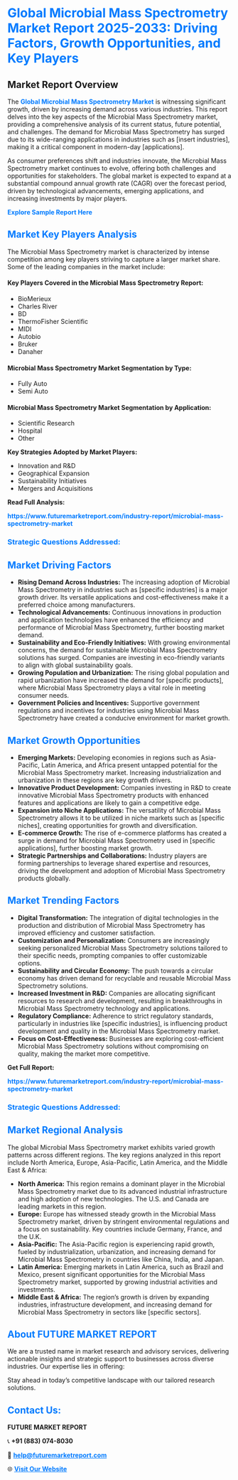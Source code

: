 <h1 style="color: #007BFF;">Global Microbial Mass Spectrometry Market Report 2025-2033: Driving Factors, Growth Opportunities, and Key Players</h1>

<section id="overview">
<h2>Market Report Overview</h2>
<p>The <a href="https://www.futuremarketreport.com/industry-report/microbial-mass-spectrometry-market" style="color: #007BFF; text-decoration: none;"><strong>Global Microbial Mass Spectrometry Market</strong></a> is witnessing significant growth, driven by increasing demand across various industries. This report delves into the key aspects of the Microbial Mass Spectrometry market, providing a comprehensive analysis of its current status, future potential, and challenges. The demand for Microbial Mass Spectrometry has surged due to its wide-ranging applications in industries such as [insert industries], making it a critical component in modern-day [applications].</p>
<p>As consumer preferences shift and industries innovate, the Microbial Mass Spectrometry market continues to evolve, offering both challenges and opportunities for stakeholders. The global market is expected to expand at a substantial compound annual growth rate (CAGR) over the forecast period, driven by technological advancements, emerging applications, and increasing investments by major players.</p>
</section>

<section id="overview">
<p><a href="https://www.futuremarketreport.com/request-sample/reportId=79621" style="color: #007BFF; text-decoration: none;"><strong>Explore Sample Report Here</strong></a></p>
</section>

<section id="key-players">
<h2 style="color: #007BFF;">Market Key Players Analysis</h2>
<p>The Microbial Mass Spectrometry market is characterized by intense competition among key players striving to capture a larger market share. Some of the leading companies in the market include:</p>
<h4>Key Players Covered in the Microbial Mass Spectrometry Report:</h4>
<ul><li>BioMerieux</li><li>Charles River</li><li>BD</li><li>ThermoFisher Scientific</li><li>MIDI</li><li>Autobio</li><li>Bruker</li><li>Danaher</li></ul>
<h4>Microbial Mass Spectrometry Market Segmentation by Type:</h4>
<ul><li>Fully Auto</li><li>Semi Auto</li></ul>

<h4>Microbial Mass Spectrometry Market Segmentation by Application:</h4>
<ul><li>Scientific Research</li><li>Hospital</li><li>Other</li></ul>
<p><strong>Key Strategies Adopted by Market Players:</strong></p>
<ul>
<li>Innovation and R&D</li>
<li>Geographical Expansion</li>
<li>Sustainability Initiatives</li>
<li>Mergers and Acquisitions</li>
</ul>
</section>

<section>
<p><strong>Read Full Analysis: </strong></p><a href="https://www.futuremarketreport.com/industry-report/microbial-mass-spectrometry-market" style="color: #007BFF; text-decoration: none;"><strong>https://www.futuremarketreport.com/industry-report/microbial-mass-spectrometry-market</strong></a>
<h3 style="color: #007BFF;">Strategic Questions Addressed:</h3>
</section>

<section id="driving-factors">
<h2 style="color: #007BFF;">Market Driving Factors</h2>
<ul>
<li><strong>Rising Demand Across Industries:</strong> The increasing adoption of Microbial Mass Spectrometry in industries such as [specific industries] is a major growth driver. Its versatile applications and cost-effectiveness make it a preferred choice among manufacturers.</li>
<li><strong>Technological Advancements:</strong> Continuous innovations in production and application technologies have enhanced the efficiency and performance of Microbial Mass Spectrometry, further boosting market demand.</li>
<li><strong>Sustainability and Eco-Friendly Initiatives:</strong> With growing environmental concerns, the demand for sustainable Microbial Mass Spectrometry solutions has surged. Companies are investing in eco-friendly variants to align with global sustainability goals.</li>
<li><strong>Growing Population and Urbanization:</strong> The rising global population and rapid urbanization have increased the demand for [specific products], where Microbial Mass Spectrometry plays a vital role in meeting consumer needs.</li>
<li><strong>Government Policies and Incentives:</strong> Supportive government regulations and incentives for industries using Microbial Mass Spectrometry have created a conducive environment for market growth.</li>
</ul>
</section>

<section id="growth-opportunities">
<h2 style="color: #007BFF;">Market Growth Opportunities</h2>
<ul>
<li><strong>Emerging Markets:</strong> Developing economies in regions such as Asia-Pacific, Latin America, and Africa present untapped potential for the Microbial Mass Spectrometry market. Increasing industrialization and urbanization in these regions are key growth drivers.</li>
<li><strong>Innovative Product Development:</strong> Companies investing in R&D to create innovative Microbial Mass Spectrometry products with enhanced features and applications are likely to gain a competitive edge.</li>
<li><strong>Expansion into Niche Applications:</strong> The versatility of Microbial Mass Spectrometry allows it to be utilized in niche markets such as [specific niches], creating opportunities for growth and diversification.</li>
<li><strong>E-commerce Growth:</strong> The rise of e-commerce platforms has created a surge in demand for Microbial Mass Spectrometry used in [specific applications], further boosting market growth.</li>
<li><strong>Strategic Partnerships and Collaborations:</strong> Industry players are forming partnerships to leverage shared expertise and resources, driving the development and adoption of Microbial Mass Spectrometry products globally.</li>
</ul>
</section>

<section id="trending-factors">
<h2 style="color: #007BFF;">Market Trending Factors</h2>
<ul>
<li><strong>Digital Transformation:</strong> The integration of digital technologies in the production and distribution of Microbial Mass Spectrometry has improved efficiency and customer satisfaction.</li>
<li><strong>Customization and Personalization:</strong> Consumers are increasingly seeking personalized Microbial Mass Spectrometry solutions tailored to their specific needs, prompting companies to offer customizable options.</li>
<li><strong>Sustainability and Circular Economy:</strong> The push towards a circular economy has driven demand for recyclable and reusable Microbial Mass Spectrometry solutions.</li>
<li><strong>Increased Investment in R&D:</strong> Companies are allocating significant resources to research and development, resulting in breakthroughs in Microbial Mass Spectrometry technology and applications.</li>
<li><strong>Regulatory Compliance:</strong> Adherence to strict regulatory standards, particularly in industries like [specific industries], is influencing product development and quality in the Microbial Mass Spectrometry market.</li>
<li><strong>Focus on Cost-Effectiveness:</strong> Businesses are exploring cost-efficient Microbial Mass Spectrometry solutions without compromising on quality, making the market more competitive.</li>
</ul>
</section>

<section>
<p><strong>Get Full Report: </strong></p><a href="https://www.futuremarketreport.com/industry-report/microbial-mass-spectrometry-market" style="color: #007BFF; text-decoration: none;"><strong>https://www.futuremarketreport.com/industry-report/microbial-mass-spectrometry-market</strong></a>
<h3 style="color: #007BFF;">Strategic Questions Addressed:</h3>
</section>


<section id="regional-analysis">
<h2 style="color: #007BFF;">Market Regional Analysis</h2>
<p>The global Microbial Mass Spectrometry market exhibits varied growth patterns across different regions. The key regions analyzed in this report include North America, Europe, Asia-Pacific, Latin America, and the Middle East & Africa:</p>
<ul>
<li><strong>North America:</strong> This region remains a dominant player in the Microbial Mass Spectrometry market due to its advanced industrial infrastructure and high adoption of new technologies. The U.S. and Canada are leading markets in this region.</li>
<li><strong>Europe:</strong> Europe has witnessed steady growth in the Microbial Mass Spectrometry market, driven by stringent environmental regulations and a focus on sustainability. Key countries include Germany, France, and the U.K.</li>
<li><strong>Asia-Pacific:</strong> The Asia-Pacific region is experiencing rapid growth, fueled by industrialization, urbanization, and increasing demand for Microbial Mass Spectrometry in countries like China, India, and Japan.</li>
<li><strong>Latin America:</strong> Emerging markets in Latin America, such as Brazil and Mexico, present significant opportunities for the Microbial Mass Spectrometry market, supported by growing industrial activities and investments.</li>
<li><strong>Middle East & Africa:</strong> The region’s growth is driven by expanding industries, infrastructure development, and increasing demand for Microbial Mass Spectrometry in sectors like [specific sectors].</li>
</ul>
</section>

<footer>
<h2 style="color: #007BFF;">About FUTURE MARKET REPORT</h2>
<p>We are a trusted name in market research and advisory services, delivering actionable insights and strategic support to businesses across diverse industries. Our expertise lies in offering:</p>

<p>Stay ahead in today’s competitive landscape with our tailored research solutions.</p>

<h2 style="color: #007BFF;">Contact Us:</h2>
<p><strong>FUTURE MARKET REPORT</strong></p>
<p>📞 <strong>+91 (883) 074-8030</strong></p>
<p>📧 <strong><a href="mailto:help@futuremarketreport.com" style="color: #007BFF;">help@futuremarketreport.com</a></strong></p>
<p>🌐 <strong><a href="https://www.futuremarketreport.com/" style="color: #007BFF;">Visit Our Website</a></strong></p>
</footer>